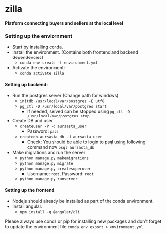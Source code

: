 # zilla
#### Platform connecting buyers and sellers at the local level

### Setting up the enviornment
- Start by installing conda.
- Install the environment. (Contains both frontend and backend dependencies)
  - `conda env create -f environment.yml`
- Activate the environment:
    - `conda activate zilla`

#### Setting up backend:
- Run the postgres server (Change path for windows)
  - `initdb /usr/local/var/postgres -E utf8`
  - `pg_ctl -D /usr/local/var/postgres start`
    - If needed, served can be stopped using `pg_ctl -D /usr/local/var/postgres stop`
- Create DB and user
  - `createuser -P -d aursasta_user`
    - Password: `pass`
  - `createdb aursasta_db -U aursasta_user`
    - Check: You should be able to login to psql using following command now `psql aursasta_db`
- Make migrations and run the server
  - `python manage.py makemigrations`
  - `python manage.py migrate`
  - `python manage.py createsuperuser`
    - Username: `root`, Password: `root`
  - `python manage.py runserver`

#### Setting up the frontend:
- Nodejs should already be installed as part of the conda environment.
- Install angular.
    - `npm install -g @angular/cli`


Please always use conda or pip for installing new packages and don't forget to update the environment file
`conda env export > environment.yml`